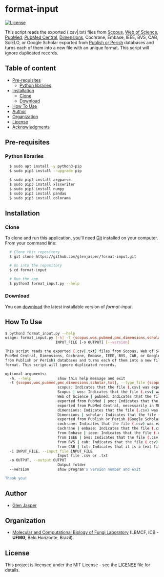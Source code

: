 format-input
======================
[![License](https://poser.pugx.org/badges/poser/license.svg)](./LICENSE)

This script reads the exported (.csv|.txt) files from [Scopus](https://www.scopus.com), [Web of Science](https://clarivate.com/webofsciencegroup/solutions/web-of-science), [PubMed](https://www.ncbi.nlm.nih.gov/pubmed), [PubMed Central](https://www.ncbi.nlm.nih.gov/pmc), [Dimensions](https://app.dimensions.ai), Cochrane, Embase, IEEE, BVS, CAB, SciELO, or Google Scholar exported from [Publish or Perish](https://harzing.com/resources/publish-or-perish) databases and turns each of them into a new file with an unique format. This script will ignore duplicated records.

## Table of content

- [Pre-requisites](#pre-requisites)
    - [Python libraries](#python-libraries)
- [Installation](#installation)
    - [Clone](#clone)
    - [Download](#download)
- [How To Use](#how-to-use)
- [Author](#author)
- [Organization](#organization)
- [License](#license)
- [Acknowledgments](#acknowledgments)

## Pre-requisites

### Python libraries

```sh
  $ sudo apt install -y python3-pip
  $ sudo pip3 install --upgrade pip
```

```sh
  $ sudo pip3 install argparse
  $ sudo pip3 install xlsxwriter
  $ sudo pip3 install numpy
  $ sudo pip3 install pandas
  $ sudo pip3 install colorama
```

## Installation

### Clone

To clone and run this application, you'll need [Git](https://git-scm.com) installed on your computer. From your command line:

```bash
  # Clone this repository
  $ git clone https://github.com/glenjasper/format-input.git

  # Go into the repository
  $ cd format-input

  # Run the app
  $ python3 format_input.py --help
```

### Download

You can [download](https://github.com/glenjasper/format-input/archive/master.zip) the latest installable version of _format-input_.

## How To Use

```sh
$ python3 format_input.py --help
usage: format_input.py [-h] -t {scopus,wos,pubmed,pmc,dimensions,scholar,cochrane,embase,ieee,bvs,cab,txt} -i
                       INPUT_FILE [-o OUTPUT] [--version]

This script reads the exported (.csv|.txt) files from Scopus, Web of Science, PubMed,
PubMed Central, Dimensions, Cochrane, Embase, IEEE, BVS, CAB, or Google Scholar (exported
from Publish or Perish) databases and turns each of them into a new file with an unique
format. This script will ignore duplicated records.

optional arguments:
  -h, --help            show this help message and exit
  -t {scopus,wos,pubmed,pmc,dimensions,scholar,txt}, --type_file {scopus,wos,pubmed,pmc,dimensions,scholar,txt}
                        scopus: Indicates that the file (.csv) was exported from
                        Scopus | wos: Indicates that the file (.csv) was exported from
                        Web of Science | pubmed: Indicates that the file (.csv) was
                        exported from PubMed | pmc: Indicates that the file (.txt) was
                        exported from PubMed Central, necessarily in MEDLINE format |
                        dimensions: Indicates that the file (.csv) was exported from
                        Dimensions | scholar: Indicates that the file (.csv) was
                        exported from Publish or Perish (Google Scholar option) |
                        cochrane: Indicates that the file (.csv) was exported from
                        Cochrane | embase: Indicates that the file (.csv) was exported
                        from Embase | ieee: Indicates that the file (.csv) was exported
                        from IEEE | bvs: Indicates that the file (.csv) was exported
                        from BVS | cab: Indicates that the file (.csv) was exported
                        from CAB | txt: Indicates that it is a text file (.txt)
  -i INPUT_FILE, --input_file INPUT_FILE
                        Input file .csv or .txt
  -o OUTPUT, --output OUTPUT
                        Output folder
  --version             show program's version number and exit

Thank you!
```

## Author

* [Glen Jasper](https://github.com/glenjasper)

## Organization
* [Molecular and Computational Biology of Fungi Laboratory](https://sites.icb.ufmg.br/lbmcf/index.html) (LBMCF, ICB - **UFMG**, Belo Horizonte, Brazil).

## License

This project is licensed under the MIT License - see the [LICENSE](./LICENSE) file for details.

